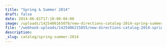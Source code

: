 ```yaml
---
title: "Spring & Summer 2014"
draft: false
date: 2014-06-01T17:10:00-04:00
image: /uploads/1425406165078/new-directions-catalog-2014-spring-summer.jpg
file: "/webhook-uploads/1425406215855/new-directions-catalog-2014-spring-summer.pdf"
description:
_slug: catalog/spring-summer-2014
---
```

